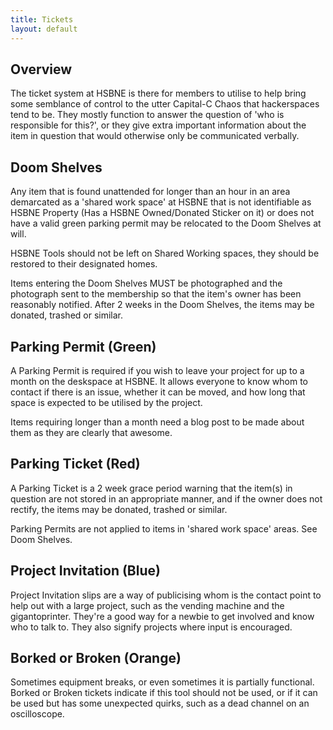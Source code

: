 ```yaml
---
title: Tickets
layout: default
---
```



## Overview

The ticket system at HSBNE is there for members to utilise to help bring some semblance of control to the utter Capital-C Chaos that hackerspaces tend to be. They mostly function to answer the question of 'who is responsible for this?', or they give extra important information about the item in question that would otherwise only be communicated verbally.

<div class="alert alert-info"><h2> Doom Shelves </h2>

  Any item that is found unattended for longer than an hour in an area demarcated as a 'shared work space' at HSBNE that is not identifiable as HSBNE Property (Has a HSBNE Owned/Donated Sticker on it) or does not have a valid green parking permit may be relocated to the Doom Shelves at will.

  HSBNE Tools should not be left on Shared Working spaces, they should be restored to their designated homes.

  Items entering the Doom Shelves MUST be photographed and the photograph sent to the membership so that the item's owner has been reasonably notified. After 2 weeks in the Doom Shelves, the items may be donated, trashed or similar.
</div>

<div class="alert alert-success"><h2> Parking Permit (Green) </h2>

  A Parking Permit is required if you wish to leave your project for up to a month on the deskspace at HSBNE. It allows everyone to know whom to contact if there is an issue, whether it can be moved, and how long that space is expected to be utilised by the project.
  
  Items requiring longer than a month need a blog post to be made about them as they are clearly that awesome.</div>

<div class="alert alert-danger"> <h2> Parking Ticket (Red)</h2>

  A Parking Ticket is a 2 week grace period warning that the item(s) in question are not stored in an appropriate manner, and if the owner does not rectify, the items may be donated, trashed or similar.
  
  Parking Permits are not applied to items in 'shared work space' areas. See Doom Shelves.</div>

<div class="alert alert-info"> <h2> Project Invitation (Blue)</h2>

  Project Invitation slips are a way of publicising whom is the contact point to help out with a large project, such as the vending machine and the gigantoprinter. They're a good way for a newbie to get involved and know who to talk to. They also signify projects where input is encouraged. </div>

<div class="alert alert-warning"> <h2> Borked or Broken (Orange)</h2>

  Sometimes equipment breaks, or even sometimes it is partially functional. Borked or Broken tickets indicate if this tool should not be used, or if it can be used but has some unexpected quirks, such as a dead channel on an oscilloscope.</div>
